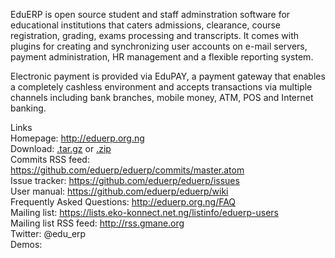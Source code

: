 EduERP is open source student and staff adminstration software for educational institutions that caters admissions, clearance, course registration,  grading, exams processing and transcripts.   It comes with plugins for creating and synchronizing user accounts on e-mail servers, payment administration, HR management and a flexible reporting system.

Electronic payment is provided via EduPAY, a payment gateway that enables a completely cashless environment and accepts transactions via multiple channels including bank branches, mobile money, ATM, POS and Internet banking.

Links  
Homepage: http://eduerp.org.ng  
Download: [.tar.gz](https://github.com/eduerp/eduerp/tarball/master) or [.zip](https://github.com/eduerp/eduerp/zipball/master)  
Commits RSS feed: https://github.com/eduerp/eduerp/commits/master.atom  
Issue tracker: https://github.com/eduerp/eduerp/issues  
User manual: https://github.com/eduerp/eduerp/wiki  
Frequently Asked Questions: http://eduerp.org.ng/FAQ  
Mailing list: https://lists.eko-konnect.net.ng/listinfo/eduerp-users  
Mailing list RSS feed: http://rss.gmane.org  
Twitter: @edu_erp  
Demos: 
